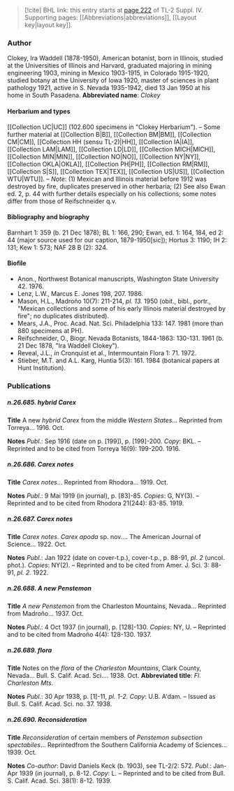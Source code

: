 > [!cite] BHL link: this entry starts at [page 222](https://www.biodiversitylibrary.org/page/33265899) of TL-2 Suppl. IV.
> Supporting pages: [[Abbreviations|abbreviations]], [[Layout key|layout key]].

### Author

Clokey, Ira Waddell (1878-1950), American botanist, born in Illinois, studied at the Universities of Illinois and Harvard, graduated majoring in mining engineering 1903, mining in Mexico 1903-1915, in Colorado 1915-1920, studied botany at the University of Iowa 1920, master of sciences in plant pathology 1921, active in S. Nevada 1935-1942, died 13 Jan 1950 at his home in South Pasadena. 
**Abbreviated name**: *Clokey*

#### Herbarium and types

[[Collection UC|UC]] (102.600 specimens in "Clokey Herbarium"). – Some further material at [[Collection B|B]], [[Collection BM|BM]], [[Collection CM|CM]], [[Collection HH (sensu TL-2)|HH]], [[Collection IA|IA]], [[Collection LAM|LAM]], [[Collection LD|LD]], [[Collection MICH|MICH]], [[Collection MIN|MIN]], [[Collection NO|NO]], [[Collection NY|NY]], [[Collection OKLA|OKLA]], [[Collection PH|PH]], [[Collection RM|RM]], [[Collection S|S]], [[Collection TEX|TEX]], [[Collection US|US]], [[Collection WTU|WTU]]. – *Note*: (1) Mexican and Illinois material before 1912 was destroyed by fire, duplicates preserved in other herbaria; (2) See also Ewan ed. 2, p. 44 with further details especially on his collections; some notes differ from those of Reifschneider q.v.

#### Bibliography and biography

Barnhart 1: 359 (b. 21 Dec 1878); BL 1: 166, 290; Ewan, ed. 1: 164, 184, ed 2: 44 (major source used for our caption, 1879-1950\[sic\]); Hortus 3: 1190; IH 2: 131; Kew 1: 573; NAF 28 B (2): 324.

#### Biofile

- Anon., Northwest Botanical manuscripts, Washington State University 42. 1976.
- Lenz, L.W., Marcus E. Jones 198, 207. 1986.
- Mason, H.L., Madroño 10(7): 211-214, *pl. 13.* 1950 (obit., bibl., portr., "Mexican collections and some of his early Illinois material destroyed by fire"; no duplicates distributed).
- Mears, J.A., Proc. Acad. Nat. Sci. Philadelphia 133: 147. 1981 (more than 880 specimens at PH).
- Reifschneider, O., Biogr. Nevada Botanists, 1844-1863: 130-131. 1961 (b. 21 Dec 1878, "Ira Waddell Clokey").
- Reveal, J.L., *in* Cronquist et al., Intermountain Flora 1: 71. 1972.
- Stieber, M.T. and A.L. Karg, Huntia 5(3): 161. 1984 (botanical papers at Hunt Institution).

### Publications

##### n.26.685. hybrid Carex

**Title**
A new *hybrid Carex* from the middle *Western States*... Reprinted from Torreya... 1916. Oct.

**Notes**
*Publ*.: Sep 1916 (date on p. \[199\]), p. \[199\]-200. *Copy*: BKL. – Reprinted and to be cited from Torreya 16(9): 199-200. 1916.

##### n.26.686. Carex notes

**Title**
*Carex notes*... Reprinted from Rhodora... 1919. Oct.

**Notes**
*Publ*.: 9 Mai 1919 (in journal), p. \[83\]-85. *Copies*: G, NY(3). – Reprinted and to be cited from Rhodora 21(244): 83-85. 1919.

##### n.26.687. Carex notes

**Title**
*Carex notes*. *Carex apoda* sp. nov.... The American Journal of Science... 1922. Oct.

**Notes**
*Publ*.: Jan 1922 (date on cover-t.p.), cover-t.p., p. 88-91, *pl. 2* (uncol. phot.). *Copies*: NY(2). – Reprinted and to be cited from Amer. J. Sci. 3: 88-91, *pl. 2.* 1922.

##### n.26.688. A new Penstemon

**Title**
*A new Penstemon* from the Charleston Mountains, Nevada... Reprinted from Madroño... 1937. Oct.

**Notes**
*Publ*.: 4 Oct 1937 (in journal), p. \[128\]-130. *Copies*: NY, U. – Reprinted and to be cited from Madroño 4(4): 128-130. 1937.

##### n.26.689. flora

**Title**
Notes on the *flora* of the *Charleston Mountains*, Clark County, Nevada... Bull. S. Calif. Acad. Sci.... 1938. Oct.
**Abbreviated title**: *Fl. Charleston Mts.*

**Notes**
*Publ*.: 30 Apr 1938, p. \[1\]-11, *pl. 1-2.* *Copy*: U.B. A'dam. – Issued as Bull. S. Calif. Acad. Sci. no. 37. 1938.

##### n.26.690. Reconsideration

**Title**
*Reconsideration* of certain members of *Penstemon subsection spectabiles*... Reprintedfrom the Southern California Academy of Sciences... 1939. Oct.

**Notes**
*Co-author*: David Daniels Keck (b. 1903), see TL-2/2: 572.
*Publ*.: Jan-Apr 1939 (in journal), p. 8-12. *Copy*: L. – Reprinted and to be cited from Bull. S. Calif. Acad. Sci. 38(1): 8-12. 1939.

